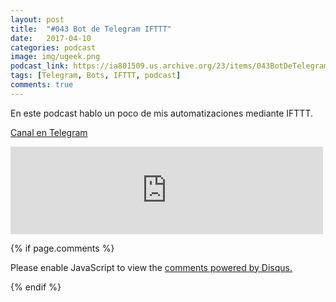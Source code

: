 ```yaml
---
layout: post
title:  "#043 Bot de Telegram IFTTT"
date:   2017-04-10
categories: podcast
image: img/ugeek.png
podcast_link: https://ia801509.us.archive.org/23/items/043BotDeTelegramDeIFTTT/%23043%20Bot%20de%20Telegram%20de%20IFTTT.mp3
tags: [Telegram, Bots, IFTTT, podcast]
comments: true
---
```


En este podcast hablo un poco de mis automatizaciones mediante IFTTT.

[Canal en Telegram](https://t.me/uGeek)

<iframe src="https://archive.org/embed/043BotDeTelegramDeIFTTT" width="500" height="140" frameborder="0" webkitallowfullscreen="true" mozallowfullscreen="true" allowfullscreen></iframe>

{% if page.comments %}
<div id="disqus_thread"></div>
<script>

/**
*  RECOMMENDED CONFIGURATION VARIABLES: EDIT AND UNCOMMENT THE SECTION BELOW TO INSERT DYNAMIC VALUES FROM YOUR PLATFORM OR CMS.
*  LEARN WHY DEFINING THESE VARIABLES IS IMPORTANT: https://disqus.com/admin/universalcode/#configuration-variables*/
/*
var disqus_config = function () {
this.page.url = PAGE_URL;  // Replace PAGE_URL with your page's canonical URL variable
this.page.identifier = PAGE_IDENTIFIER; // Replace PAGE_IDENTIFIER with your page's unique identifier variable
};
*/
(function() { // DON'T EDIT BELOW THIS LINE
var d = document, s = d.createElement('script');
s.src = 'https://https-angelbcn-github-io-ugeek.disqus.com/embed.js';
s.setAttribute('data-timestamp', +new Date());
(d.head || d.body).appendChild(s);
})();
</script>
<noscript>Please enable JavaScript to view the <a href="https://disqus.com/?ref_noscript">comments powered by Disqus.</a></noscript>
                                
{% endif %}

<script id="dsq-count-scr" src="//https-angelbcn-github-io-ugeek.disqus.com/count.js" async></script>
